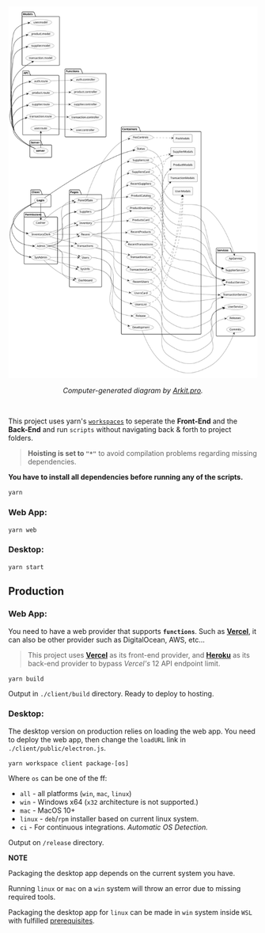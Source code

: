<div align="center">

![](https://github.com/jhdcruz/MC.fmly-System/blob/main/docs/diagram.svg)

<i>Computer-generated diagram by <a href="https://arkit.pro">Arkit.pro</a>.</i>

</div>

<br />

This project uses yarn's [`workspaces`](https://classic.yarnpkg.com/en/docs/workspaces/) to seperate the **Front-End**
and the **Back-End** and run `scripts` without navigating back & forth to project folders.

> **Hoisting is set to `"*"`** to avoid compilation problems regarding missing dependencies.

**You have to install all dependencies before running any of the scripts.**

```shell
yarn
```

### Web App:

```shell
yarn web
```

### Desktop:

```shell
yarn start
```

## Production

### Web App:

You need to have a web provider that supports **`functions`**. Such as [**Vercel**](https://vercel.com), it can also be
other provider such as DigitalOcean, AWS, etc...

> This project uses [**Vercel**](https://vercel.com) as its front-end provider, and [**Heroku**](https://heroku.com) as its back-end provider to bypass _Vercel's_ 12 API endpoint limit.

```shell
yarn build
```

Output in `./client/build` directory. Ready to deploy to hosting.

### Desktop:

The desktop version on production relies on loading the web app. You need to deploy the web app, then change
the `loadURL` link in `./client/public/electron.js`.

```shell
yarn workspace client package-[os]
```

Where `os` can be one of the ff:

- `all` - all platforms (`win`, `mac`, `linux`)
- `win` - Windows x64 (`x32` architecture is not supported.)
- `mac` - MacOS 10+
- `linux` - `deb`/`rpm` installer based on current linux system.
- `ci` - For continuous integrations. _Automatic OS Detection._

Output on `/release` directory.

**NOTE**

Packaging the desktop app depends on the current system you have.

Running `linux` or `mac` on a `win` system will throw an error due to missing required tools.

Packaging the desktop app for `linux` can be made in `win` system inside `WSL` with
fulfilled [prerequisites](./Prerequisites).
